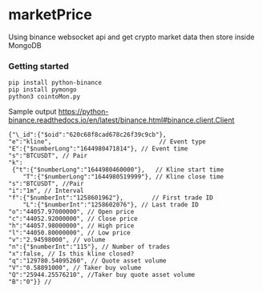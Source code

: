 # marketPrice

Using binance websocket api and get crypto market data then store inside MongoDB

### Getting started

```
pip install python-binance
pip install pymongo
python3 cointoMon.py
```

Sample output https://python-binance.readthedocs.io/en/latest/binance.html#binance.client.Client
```
{"\_id":{"$oid":"620c68f8cad678c26f39c9cb"},
"e":"kline",                              // Event type
"E":{"$numberLong":"1644980471814"}, // Event time
"s":"BTCUSDT", // Pair
"k":  
 {"t":{"$numberLong":"1644980460000"},   // Kline start time
	"T":{"$numberLong":"1644980519999"}, // Kline close time
"s":"BTCUSDT", //Pair
"i":"1m", // Interval
"f":{"$numberInt":"1258601962"},        // First trade ID
	"L":{"$numberInt":"1258602076"}, // Last trade ID
"o":"44057.97000000", // Open price
"c":"44052.92000000", // Close price
"h":"44057.98000000", // High price
"l":"44050.80000000", // Low price
"v":"2.94598000", // volume
"n":{"$numberInt":"115"}, // Number of trades
"x":false, // Is this kline closed?
"q":"129780.54095260", // Quote asset volume
"V":"0.58891000", // Taker buy volume
"Q":"25944.25576210", //Taker buy quote asset volume
"B":"0"}} //
```
